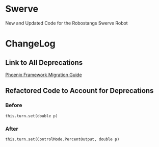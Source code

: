 # Swerve
New and Updated Code for the Robostangs Swerve Robot

# ChangeLog
## Link to All Deprecations
[Phoenix Framework Migration Guide](https://github.com/CrossTheRoadElec/Phoenix-Documentation/blob/master/Migration%20Guide.md)
## Refactored Code to Account for Deprecations
### Before
```{r}
this.turn.set(double p)
```
### After
```{r}
this.turn.set(ControlMode.PercentOutput, double p)
```
